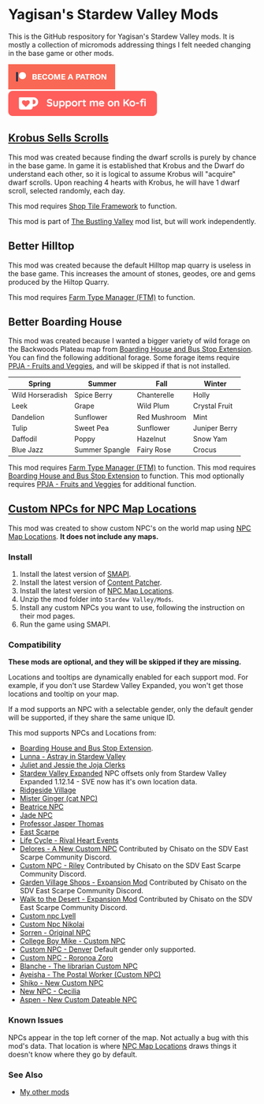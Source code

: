 # Yagisan's Stardew Valley Mods

This is the GitHub respository for Yagisan's Stardew Valley mods. It is mostly a collection of micromods addressing things I felt needed changing in the base game or other mods.

 [![patreon](assets/images/become_a_patron_button.png)](https://patreon.com/yagisan) [![ko-fi](assets/images/support_on_kofi_button.png)](https://ko-fi.com/yagisan)

## [Krobus Sells Scrolls](https://www.nexusmods.com/stardewvalley/mods/9248)

This mod was created because finding the dwarf scrolls is purely by chance in the base game.
In game it is established that Krobus and the Dwarf do understand each other, so it is logical to assume Krobus will "acquire" dwarf scrolls.
Upon reaching 4 hearts with Krobus, he will have 1 dwarf scroll, selected randomly, each day.

This mod requires [Shop Tile Framework](https://www.nexusmods.com/stardewvalley/mods/5005) to function.

This mod is part of [The Bustling Valley](https://github.com/Yagisan/The-Bustling-Valley) mod list, but will work independently.

## Better Hilltop

This mod was created because the default Hilltop map quarry is useless in the base game.
This increases the amount of stones, geodes, ore and gems produced by the Hiltop Quarry.

This mod requires [Farm Type Manager (FTM)](https://www.nexusmods.com/stardewvalley/mods/3231) to function.

## Better Boarding House

This mod was created because I wanted a bigger variety of wild forage on the Backwoods Plateau map from [Boarding House and Bus Stop Extension](https://www.nexusmods.com/stardewvalley/mods/4120).
You can find the following additional forage. Some forage items require [PPJA - Fruits and Veggies](https://www.nexusmods.com/stardewvalley/mods/1598), and will be skipped if that is not installed.

| Spring | Summer | Fall | Winter |
|---|---|---|---|
| Wild Horseradish | Spice Berry | Chanterelle | Holly |
| Leek | Grape | Wild Plum | Crystal Fruit |
| Dandelion | Sunflower | Red Mushroom | Mint |
| Tulip | Sweet Pea | Sunflower | Juniper Berry |
| Daffodil | Poppy | Hazelnut | Snow Yam |
| Blue Jazz | Summer Spangle | Fairy Rose | Crocus |
  
This mod requires [Farm Type Manager (FTM)](https://www.nexusmods.com/stardewvalley/mods/3231) to function.
This mod requires [Boarding House and Bus Stop Extension](https://www.nexusmods.com/stardewvalley/mods/4120) to function.
This mod optionally requires [PPJA - Fruits and Veggies](https://www.nexusmods.com/stardewvalley/mods/1598) for additional function.

## [Custom NPCs for NPC Map Locations](https://www.nexusmods.com/stardewvalley/mods/8174)

This mod was created to show custom NPC's on the world map using [NPC Map Locations](https://www.nexusmods.com/stardewvalley/mods/239). **It does not include any maps.**

### Install

1. Install the latest version of [SMAPI](https://smapi.io/).
2. Install the latest version of [Content Patcher](https://www.nexusmods.com/stardewvalley/mods/1915).
3. Install the latest version of [NPC Map Locations](https://www.nexusmods.com/stardewvalley/mods/239).
4. Unzip the mod folder into `Stardew Valley/Mods`.
5. Install any custom NPCs you want to use, following the instruction on their mod pages.
6. Run the game using SMAPI.

### Compatibility

**These mods are optional, and they will be skipped if they are missing.**

Locations and tooltips are dynamically enabled for each support mod. For example, if you don't use Stardew Valley Expanded, you won't get those locations and tooltip on your map.

If a mod supports an NPC with a selectable gender, only the default gender will be supported, if they share the same unique ID.

This mod supports NPCs and Locations from:

* [Boarding House and Bus Stop Extension](https://www.nexusmods.com/stardewvalley/mods/4120).
* [Lunna - Astray in Stardew Valley](https://www.nexusmods.com/stardewvalley/mods/6626)
* [Juliet and Jessie the Joja Clerks](https://www.nexusmods.com/stardewvalley/mods/6398)
* [Stardew Valley Expanded](https://www.nexusmods.com/stardewvalley/mods/3753) NPC offsets only from Stardew Valley Expanded 1.12.14 - SVE now has it's own location data.
* [Ridgeside Village](https://www.nexusmods.com/stardewvalley/mods/7286)
* [Mister Ginger (cat NPC)](https://www.nexusmods.com/stardewvalley/mods/5295)
* [Beatrice NPC](https://www.nexusmods.com/stardewvalley/mods/7042)
* [Jade NPC](https://www.nexusmods.com/stardewvalley/mods/5559)
* [Professor Jasper Thomas](https://www.nexusmods.com/stardewvalley/mods/5599)
* [East Scarpe](https://www.nexusmods.com/stardewvalley/mods/5787)
* [Life Cycle - Rival Heart Events](https://www.nexusmods.com/stardewvalley/mods/6200)
* [Delores - A New Custom NPC](https://www.nexusmods.com/stardewvalley/mods/5510) Contributed by Chisato on the SDV East Scarpe Community Discord.
* [Custom NPC - Riley](https://www.nexusmods.com/stardewvalley/mods/5811) Contributed by Chisato on the SDV East Scarpe Community Discord.
* [Garden Village Shops - Expansion Mod](https://www.nexusmods.com/stardewvalley/mods/6113) Contributed by Chisato on the SDV East Scarpe Community Discord.
* [Walk to the Desert - Expansion Mod](https://www.nexusmods.com/stardewvalley/mods/6234/) Contributed by Chisato on the SDV East Scarpe Community Discord.
* [Custom npc Lyell](https://www.nexusmods.com/stardewvalley/mods/4499)
* [Custom Npc Nikolai](https://www.nexusmods.com/stardewvalley/mods/4882)
* [Sorren - Original NPC](https://www.nexusmods.com/stardewvalley/mods/4040)
* [College Boy Mike - Custom NPC](https://www.nexusmods.com/stardewvalley/mods/6288)
* [Custom NPC - Denver](https://www.nexusmods.com/stardewvalley/mods/4594) Default gender only supported.
* [Custom NPC - Roronoa Zoro](https://www.nexusmods.com/stardewvalley/mods/6316)
* [Blanche - The librarian Custom NPC](https://blog.naver.com/blythe0kim/222121642257)
* [Ayeisha - The Postal Worker (Custom NPC)](https://www.nexusmods.com/stardewvalley/mods/6427)
* [Shiko - New Custom NPC](https://www.nexusmods.com/stardewvalley/mods/3732)
* [New NPC - Cecilia](https://www.nexusmods.com/stardewvalley/mods/6246)
* [Aspen - New Custom Dateable NPC](https://www.nexusmods.com/stardewvalley/mods/6754)

### Known Issues

NPCs appear in the top left corner of the map. Not actually a bug with this mod's data. That location is where [NPC Map Locations](https://www.nexusmods.com/stardewvalley/mods/239) draws things it doesn't know where they go by default.

### See Also

* [My other mods](https://www.nexusmods.com/users/3868981?tab=user+files)
